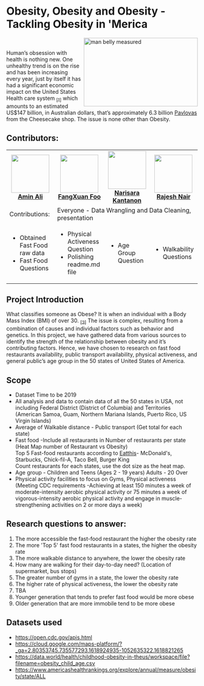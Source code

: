 # Obesity, Obesity and Obesity - Tackling Obesity in 'Merica 
<img src="https://www.news-medical.net/image.axd?picture=2020%2F8%2Fshutterstock_348926726.jpg" alt="man belly measured" width="300" height="180" align="right">

<br>
<p style="text-align:left;">
Human’s obsession with health is nothing new. One unhealthy trend is on the rise and has been increasing every year, just by itself it has had a significant economic impact on the United States Health care system <a href="https://www.cdc.gov/obesity/adult/causes.html"><sub>[1]<sub/><a/> which amounts to an estimated US$147 billion, in Australian dollars, that’s approximately 6.3 billion <a href="https://www.cheesecake.com.au/our-cakes/everyday-delights/pavlova-dressed">Pavlovas<a/> from the Cheesecake shop. The issue is none other than Obesity. 
</p>

## Contributors:

<table>
  <tr>
    <td align="center"><a href="https://github.com/AminSundrani"><img src="https://avatars.githubusercontent.com/u/80196469?v=4" width="100px;" alt=""/><br /><b>Amin Ali</b></a></td>
    <td align="center"><a href="https://github.com/foofx88"><img src="https://avatars.githubusercontent.com/u/78995824?v=4" width="100px;" alt=""/><br /><b>FangXuan Foo</b></a><br /></td>
    <td align="center"><a href="https://github.com/knarisara"><img src="https://avatars.githubusercontent.com/u/49220329?v=4" width="100px;" alt=""/><br /><b>Narisara Kantanon</b></a><br /></td>
    <td align="center"><a href="https://github.com/rajeshnair1984"><img src="https://avatars.githubusercontent.com/u/77108751?v=4" width="100px;" alt=""/><br /><b>Rajesh Nair</b></a><br /></td> 
  </tr>
  <tr><td align="left">Contributions:</td>
  <td colspan="3">Everyone - Data Wrangling and Data Cleaning, presentation</td></tr> 

<td align="left"> <! --Amin Ali's contributions -->
      <ul align="left">
      <li>Obtained Fast Food raw data</li> 
      <li>Fast Food Questions</li>
      </ul></td>
<td align="left"> <! --FX Foo's contributions -->     
      <ul align="left">
      <li>Physical Activeness Question</li> 
      <li>Polishing readme.md file</li>
      </ul></td>
<td align="center"> <! --Narisara's contributions -->      
      <ul align="left">
      <li>Age Group Question</li>
      </ul></td>
 <td align="center"> <! --Rajesh's contributions -->    
      <ul align="left">
      <li>Walkability Questions</li>
      </ul></td>
  </tr>
<table />

## Project Introduction
What classifies someone as Obese? It is when an individual with a Body Mass Index (BMI) of over 30.  <a href="https://www.nhs.uk/conditions/obesity/diagnosis/"><sub>[2]<sub/><a/> The issue is complex, resulting from a combination of causes and individual factors such as behavior and genetics. In this project, we have gathered data from various sources to identify the strength of the relationship between obesity and it’s contributing factors. Hence, we have chosen to research on fast food restaurants availability, public transport availability, physical activeness, and general public’s age group in the 50 states of United States of America.
  
## Scope
<ul>
<li>Dataset Time to be 2019</li>
<li>All analysis and data to contain data of all the 50 states in USA, not including Federal District (District of Columbia) and Territories (American Samoa, Guam, Northern Mariana Islands, Puerto Rico, US Virgin Islands) </li>
<li>Average of Walkable distance - Public transport (Get total for each state) </li>
<li>Fast food -Include all restaurants in Number of restaurants per state (Heat Map number of Restaurant vs Obesity) <br> 
Top 5 Fast-food restaurants according to <sub><a href="https://www.eatthis.com/most-popular-fast-food-chains/">Eatthis</a></sub>- McDonald's, Starbucks, Chick-fil-A, Taco Bell, Burger King <br>
Count restaurants for each states, use the dot size as the heat map. </li>
<li>Age group - Children and Teens (Ages 2 - 19 years) Adults - 20 Over</li> 
<li>Physical activity facilities to focus on Gyms, Physical activeness (Meeting CDC requirements -Achieving at least 150 minutes a week of moderate-intensity aerobic physical activity or 75 minutes a week of vigorous-intensity aerobic physical activity and engage in muscle-strengthening activities on 2 or more days a week) </li>
</ul>
  
## Research questions to answer:
1.	The more accessible the fast-food restaurant the higher the obesity rate
2.	The more 'Top 5' fast food restaurants in a states, the higher the obesity rate
3.	The more walkable distance to anywhere, the lower the obesity rate
4.	How many are walking for their day-to-day need? (Location of supermarket, bus stops)
5.	The greater number of gyms in a state, the lower the obesity rate
6.	The higher rate of physical activeness, the lower the obesity rate
7.	TBA
8.	Younger generation that tends to prefer fast food would be more obese
9.	Older generation that are more immobile tend to be more obese

## Datasets used
-	https://open.cdc.gov/apis.html
-	https://cloud.google.com/maps-platform/?_ga=2.80353745.735577293.1618924935-1052635322.1618821265
-	https://data.world/health/childhood-obesity-in-theus/workspace/file?filename=obesity_child_age.csv
-	https://www.americashealthrankings.org/explore/annual/measure/obesity/state/ALL




